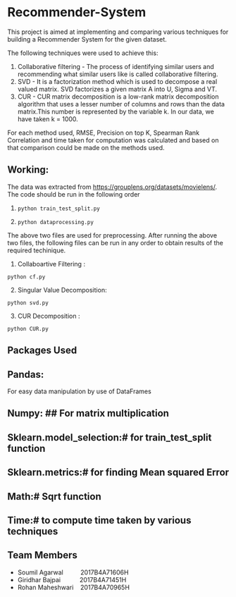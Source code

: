 # Recommender-System

This project is aimed at implementing and comparing various techniques for building a Recommender System for the given dataset. 

The following techniques were used to achieve this:
1. Collaborative filtering - The process of identifying similar users and recommending what similar users like is called collaborative filtering. 
2. SVD - It is a factorization method which is used to decompose a real valued matrix. SVD factorizes a given matrix A into U, Sigma and VT.
3. CUR - CUR matrix decomposition is a low-rank matrix decomposition algorithm that uses a lesser number of columns and rows than the data matrix.This number is represented by the variable k. In our data, we have taken k = 1000.

For each method used, RMSE, Precision on top K, Spearman Rank Correlation and time taken for computation was calculated and based on that comparison could be made on the methods used. 

## Working: ##
The data was extracted from https://grouplens.org/datasets/movielens/. The code should be run in the following order 
1. <pre><code>python train_test_split.py</code></pre>
2. <pre><code>python dataprocessing.py</code></pre>

The above two files are used for preprocessing. After running the above two files, the following files can be run in any order to obtain results of the required techinique. 
1. Collaboartive Filtering : 
<pre><code>python cf.py</code></pre>
2. Singular Value Decomposition: 
<pre><code>python svd.py</code></pre>
3. CUR Decomposition : 
<pre><code>python CUR.py</code></pre>

## Packages Used ##

## Pandas: ## 
For easy data manipulation by use of DataFrames
## Numpy: ## For matrix multiplication
## Sklearn.model_selection:# for train_test_split function
## Sklearn.metrics:# for finding Mean squared Error
## Math:# Sqrt function
## Time:# to compute time taken by various techniques


## Team Members ##
- Soumil Agarwal &nbsp;&nbsp;&nbsp;&nbsp;&nbsp;&nbsp;&nbsp;&nbsp;   2017B4A71606H
- Giridhar Bajpai  &nbsp;&nbsp;&nbsp;&nbsp;&nbsp;&nbsp;&nbsp;&nbsp;&nbsp; 2017B4A71451H
- Rohan Maheshwari &nbsp;&nbsp;  2017B4A70965H
